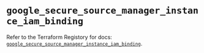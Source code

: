 # `google_secure_source_manager_instance_iam_binding`

Refer to the Terraform Registory for docs: [`google_secure_source_manager_instance_iam_binding`](https://registry.terraform.io/providers/hashicorp/google-beta/5.9.0/docs/resources/google_secure_source_manager_instance_iam_binding).
